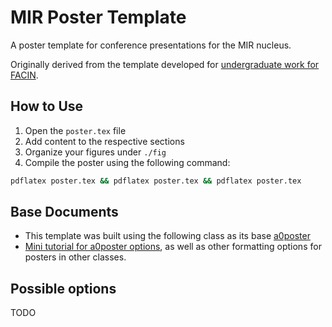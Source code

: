 # MIR Poster Template
A poster template for conference presentations for the MIR nucleus. 

Originally derived from the template developed for [undergraduate work for FACIN](https://github.com/meneguzzi/facin-tc-poster-template).

## How to Use

1. Open the ```poster.tex``` file
2. Add content to the respective sections
3. Organize your figures under ```./fig```
4. Compile the poster using the following command:
```bash
pdflatex poster.tex && pdflatex poster.tex && pdflatex poster.tex
```

## Base Documents

- This template was built using the following class as its base [a0poster](http://tug.ctan.org/tex-archive/macros/latex/contrib/a0poster/)
- [Mini tutorial for a0poster options](http://www.eng.auburn.edu/~reevesj/Classes/ELEC6970-latex/posters/BEAMERPOSTER.pdf), as well as other formatting options for posters in other classes.

## Possible options

TODO